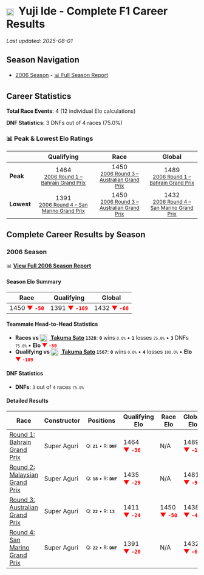 # <img src="https://upload.wikimedia.org/wikipedia/commons/9/9e/Flag_of_Japan.svg" alt="Japan" width="20" height="auto" style="vertical-align: middle; margin-right: 5px;" onerror="this.outerHTML='🇯🇵'; this.style.marginRight='5px';"/> Yuji Ide - Complete F1 Career Results

*Last updated: 2025-08-01*

## Season Navigation

- [2006 Season](#2006-season) - [📊 Full Season Report](../seasons/2006-season-report)

## Career Statistics

**Total Race Events**: 4 (12 individual Elo calculations)

**DNF Statistics**: 3 DNFs out of 4 races (75.0%)

### 📊 Peak & Lowest Elo Ratings

| &nbsp; | Qualifying | Race | Global |
|-------|------------|------|--------|
| **Peak** | <center> 1464 <br/><small> [2006 Round 1 – Bahrain Grand Prix](../seasons/2006-season-report#round-1-bahrain-grand-prix) </small></center> | <center> 1450 <br/><small> [2006 Round 3 – Australian Grand Prix](../seasons/2006-season-report#round-3-australian-grand-prix) </small></center> | <center> 1489  <br/><small> [2006 Round 1 – Bahrain Grand Prix](../seasons/2006-season-report#round-1-bahrain-grand-prix) </small></center> |
| **Lowest** | <center> 1391 <br/><small> [2006 Round 4 – San Marino Grand Prix](../seasons/2006-season-report#round-4-san-marino-grand-prix) </small></center> | <center> 1450 <br/><small> [2006 Round 3 – Australian Grand Prix](../seasons/2006-season-report#round-3-australian-grand-prix) </small></center> | <center> 1432 <br/><small> [2006 Round 4 – San Marino Grand Prix](../seasons/2006-season-report#round-4-san-marino-grand-prix) </small></center> |


## Complete Career Results by Season

### 2006 Season

📊 **[View Full 2006 Season Report](../seasons/2006-season-report)**

#### Season Elo Summary

| Race | Qualifying | Global |
|------|------------|--------|
| 1450 **<span style="color: red;">▼&nbsp;`-50`</span>** | 1391 **<span style="color: red;">▼&nbsp;`-109`</span>** | 1432 **<span style="color: red;">▼&nbsp;`-68`</span>** |

#### Teammate Head-to-Head Statistics

- **Races vs [<img src="https://upload.wikimedia.org/wikipedia/commons/9/9e/Flag_of_Japan.svg" alt="Japan" width="20" height="auto" style="vertical-align: middle; margin-right: 5px;" onerror="this.outerHTML='🇯🇵'; this.style.marginRight='5px';"/> Takuma Sato](takuma-sato) `1328`**: **`0`** wins <small>`0.0%`</small> • **`1`** losses <small>`25.0%`</small> • **`3`** DNFs <small>`75.0%`</small> • **Elo <span style="color: red;">▼&nbsp;`-50`</span>**
- **Qualifying vs [<img src="https://upload.wikimedia.org/wikipedia/commons/9/9e/Flag_of_Japan.svg" alt="Japan" width="20" height="auto" style="vertical-align: middle; margin-right: 5px;" onerror="this.outerHTML='🇯🇵'; this.style.marginRight='5px';"/> Takuma Sato](takuma-sato) `1567`**: **`0`** wins <small>`0.0%`</small> • **`4`** losses <small>`100.0%`</small> • **Elo <span style="color: red;">▼&nbsp;`-109`</span>**

#### DNF Statistics

- **DNFs**: `3` out of `4` races <small>`75.0%`</small>

#### Detailed Results

| Race | Constructor | Positions | Qualifying Elo | Race Elo | Global Elo | Teammate |
|------|-------------|-----------|----------------|----------|------------|----------|
| [Round 1: Bahrain Grand Prix](../seasons/2006-season-report#round-1-bahrain-grand-prix) | Super Aguri | <small>Q:&nbsp;**`21`**&nbsp;•&nbsp;R:&nbsp;**`DNF`**</small> | 1464 **<span style="color: red;">▼&nbsp;`-36`</span>** | N/A | 1489 **<span style="color: red;">▼&nbsp;`-11`</span>** | [<img src="https://upload.wikimedia.org/wikipedia/commons/9/9e/Flag_of_Japan.svg" alt="Japan" width="20" height="auto" style="vertical-align: middle; margin-right: 5px;" onerror="this.outerHTML='🇯🇵'; this.style.marginRight='5px';"/> Takuma Sato](takuma-sato)<br/><small>Q:&nbsp;**`20`**&nbsp;•&nbsp;R:&nbsp;**`18`**</small> |
| [Round 2: Malaysian Grand Prix](../seasons/2006-season-report#round-2-malaysian-grand-prix) | Super Aguri | <small>Q:&nbsp;**`18`**&nbsp;•&nbsp;R:&nbsp;**`DNF`**</small> | 1435 **<span style="color: red;">▼&nbsp;`-29`</span>** | N/A | 1481 **<span style="color: red;">▼&nbsp;`-9`</span>** | [<img src="https://upload.wikimedia.org/wikipedia/commons/9/9e/Flag_of_Japan.svg" alt="Japan" width="20" height="auto" style="vertical-align: middle; margin-right: 5px;" onerror="this.outerHTML='🇯🇵'; this.style.marginRight='5px';"/> Takuma Sato](takuma-sato)<br/><small>Q:&nbsp;**`17`**&nbsp;•&nbsp;R:&nbsp;**`14`**</small> |
| [Round 3: Australian Grand Prix](../seasons/2006-season-report#round-3-australian-grand-prix) | Super Aguri | <small>Q:&nbsp;**`22`**&nbsp;•&nbsp;R:&nbsp;**`13`**</small> | 1411 **<span style="color: red;">▼&nbsp;`-24`</span>** | 1450 **<span style="color: red;">▼&nbsp;`-50`</span>** | 1438 **<span style="color: red;">▼&nbsp;`-42`</span>** | [<img src="https://upload.wikimedia.org/wikipedia/commons/9/9e/Flag_of_Japan.svg" alt="Japan" width="20" height="auto" style="vertical-align: middle; margin-right: 5px;" onerror="this.outerHTML='🇯🇵'; this.style.marginRight='5px';"/> Takuma Sato](takuma-sato)<br/><small>Q:&nbsp;**`21`**&nbsp;•&nbsp;R:&nbsp;**`12`**</small> |
| [Round 4: San Marino Grand Prix](../seasons/2006-season-report#round-4-san-marino-grand-prix) | Super Aguri | <small>Q:&nbsp;**`22`**&nbsp;•&nbsp;R:&nbsp;**`DNF`**</small> | 1391 **<span style="color: red;">▼&nbsp;`-20`</span>** | N/A | 1432 **<span style="color: red;">▼&nbsp;`-6`</span>** | [<img src="https://upload.wikimedia.org/wikipedia/commons/9/9e/Flag_of_Japan.svg" alt="Japan" width="20" height="auto" style="vertical-align: middle; margin-right: 5px;" onerror="this.outerHTML='🇯🇵'; this.style.marginRight='5px';"/> Takuma Sato](takuma-sato)<br/><small>Q:&nbsp;**`21`**&nbsp;•&nbsp;R:&nbsp;**`18`**</small> |


